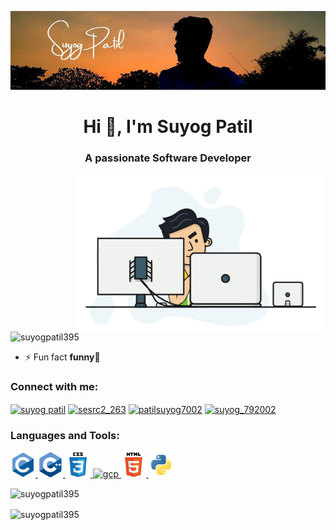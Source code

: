 ![logo](https://github.com/suyogpatil395/suyogpatil395/blob/main/banner.png.jpg)
<h1 align="center">Hi 👋, I'm Suyog Patil</h1>
<h3 align="center">A passionate Software Developer</h3>

<img align="right" alt="coding" width="400" src="https://raw.githubusercontent.com/rajpratyush/rajpratyush/master/me_1.gif">

<p align="left"> <img src="https://komarev.com/ghpvc/?username=suyogpatil395&label=Profile%20views&color=0e75b6&style=flat" alt="suyogpatil395" /> </p>

- ⚡ Fun fact **funny🤪**

<h3 align="left">Connect with me:</h3>
<p align="left">
<a href="https://linkedin.com/in/suyog patil" target="blank"><img align="center" src="https://www.linkedin.com/in/suyog-patil-0089241b2" alt="suyog patil" height="30" width="40" /></a>
<a href="https://www.codechef.com/users/sesrc2_263" target="blank"><img align="center" src="https://cdn.jsdelivr.net/npm/simple-icons@3.1.0/icons/codechef.svg" alt="sesrc2_263" height="30" width="40" /></a>
<a href="https://www.hackerrank.com/patilsuyog7002" target="blank"><img align="center" src="https://raw.githubusercontent.com/rahuldkjain/github-profile-readme-generator/master/src/images/icons/Social/hackerrank.svg" alt="patilsuyog7002" height="30" width="40" /></a>
<a href="https://www.leetcode.com/suyog_792002" target="blank"><img align="center" src="https://raw.githubusercontent.com/rahuldkjain/github-profile-readme-generator/master/src/images/icons/Social/leet-code.svg" alt="suyog_792002" height="30" width="40" /></a>
</p>

<h3 align="left">Languages and Tools:</h3>
<p align="left"> <a href="https://www.cprogramming.com/" target="_blank" rel="noreferrer"> <img src="https://raw.githubusercontent.com/devicons/devicon/master/icons/c/c-original.svg" alt="c" width="40" height="40"/> </a> <a href="https://www.w3schools.com/cpp/" target="_blank" rel="noreferrer"> <img src="https://raw.githubusercontent.com/devicons/devicon/master/icons/cplusplus/cplusplus-original.svg" alt="cplusplus" width="40" height="40"/> </a> <a href="https://www.w3schools.com/css/" target="_blank" rel="noreferrer"> <img src="https://raw.githubusercontent.com/devicons/devicon/master/icons/css3/css3-original-wordmark.svg" alt="css3" width="40" height="40"/> </a> <a href="https://cloud.google.com" target="_blank" rel="noreferrer"> <img src="https://www.vectorlogo.zone/logos/google_cloud/google_cloud-icon.svg" alt="gcp" width="40" height="40"/> </a> <a href="https://www.w3.org/html/" target="_blank" rel="noreferrer"> <img src="https://raw.githubusercontent.com/devicons/devicon/master/icons/html5/html5-original-wordmark.svg" alt="html5" width="40" height="40"/> </a> <a href="https://www.python.org" target="_blank" rel="noreferrer"> <img src="https://raw.githubusercontent.com/devicons/devicon/master/icons/python/python-original.svg" alt="python" width="40" height="40"/> </a> </p>

<p><img align="center" src="https://github-readme-stats.vercel.app/api/top-langs?username=suyogpatil395&show_icons=true&locale=en&layout=compact" alt="suyogpatil395" /></p>

<p><img align="center" src="https://github-readme-streak-stats.herokuapp.com/?user=suyogpatil395&" alt="suyogpatil395" /></p>
